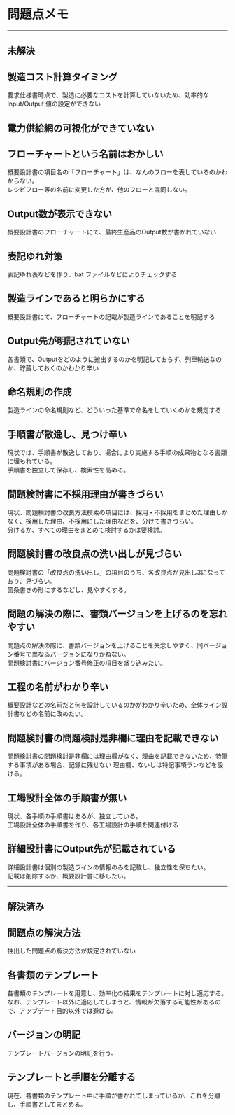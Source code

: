# 問題点メモ

---
## 未解決

## 製造コスト計算タイミング
要求仕様書時点で、製造に必要なコストを計算していないため、効率的な Input/Output 値の設定ができない

## 電力供給網の可視化ができていない

## フローチャートという名前はおかしい
概要設計書の項目名の「フローチャート」は、なんのフローを表しているのかわからない。  
レシピフロー等の名前に変更した方が、他のフローと混同しない。

## Output数が表示できない
概要設計書のフローチャートにて、最終生産品のOutput数が書かれていない

## 表記ゆれ対策
表記ゆれ表などを作り、bat ファイルなどによりチェックする

## 製造ラインであると明らかにする
概要設計書にて、フローチャートの記載が製造ラインであることを明記する

## Output先が明記されていない
各書類で、Outputをどのように搬出するのかを明記しておらず、列車輸送なのか、貯蔵しておくのかわかり辛い

## 命名規則の作成
製造ラインの命名規則など、どういった基準で命名をしていくのかを規定する

## 手順書が散逸し、見つけ辛い
現状では、手順書が散逸しており、場合により実施する手順の成果物となる書類に埋もれている。  
手順書を独立して保存し、検索性を高める。

## 問題検討書に不採用理由が書きづらい
現状、問題検討書の改良方法模索の項目には、採用・不採用をまとめた理由しかなく、採用した理由、不採用にした理由などを、分けて書きづらい。  
分けるか、すべての理由をまとめて検討するかは要検討。

## 問題検討書の改良点の洗い出しが見づらい
問題検討書の「改良点の洗い出し」の項目のうち、各改良点が見出し3になっており、見づらい。  
箇条書きの形にするなどし、見やすくする。

## 問題の解決の際に、書類バージョンを上げるのを忘れやすい
問題点の解決の際に、書類バージョンを上げることを失念しやすく、同バージョン番号で異なるバージョンになりかねない。  
問題検討書にバージョン番号修正の項目を盛り込みたい。

## 工程の名前がわかり辛い
概要設計などの名前だと何を設計しているのかがわかり辛いため、全体ライン設計書などの名前に改めたい。

## 問題検討書の問題検討是非欄に理由を記載できない
問題検討書の問題検討是非欄には理由欄がなく、理由を記載できないため、特筆する事項がある場合、記録に残せない
理由欄、ないしは特記事項ランなどを設ける。

## 工場設計全体の手順書が無い
現状、各手順の手順書はあるが、独立している。  
工場設計全体の手順書を作り、各工場設計の手順を関連付ける

## 詳細設計書にOutput先が記載されている
詳細設計書は個別の製造ラインの情報のみを記載し、独立性を保ちたい。  
記載は削除するか、概要設計書に移したい。

---
## 解決済み

## 問題点の解決方法
抽出した問題点の解決方法が規定されていない

## 各書類のテンプレート
各書類のテンプレートを用意し、効率化の結果をテンプレートに対し適応する。  
なお、テンプレート以外に適応してしまうと、情報が欠落する可能性があるので、アップデート目的以外では避ける。

## バージョンの明記
テンプレートバージョンの明記を行う。

## テンプレートと手順を分離する
現在、各書類のテンプレート中に手順が書かれてしまっているが、これを分離し、手順書としてまとめる。





